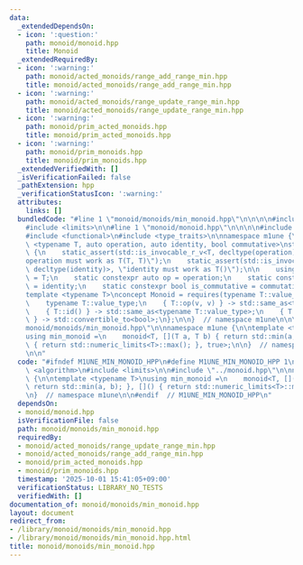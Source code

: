 ```yaml
---
data:
  _extendedDependsOn:
  - icon: ':question:'
    path: monoid/monoid.hpp
    title: Monoid
  _extendedRequiredBy:
  - icon: ':warning:'
    path: monoid/acted_monoids/range_add_range_min.hpp
    title: monoid/acted_monoids/range_add_range_min.hpp
  - icon: ':warning:'
    path: monoid/acted_monoids/range_update_range_min.hpp
    title: monoid/acted_monoids/range_update_range_min.hpp
  - icon: ':warning:'
    path: monoid/prim_acted_monoids.hpp
    title: monoid/prim_acted_monoids.hpp
  - icon: ':warning:'
    path: monoid/prim_monoids.hpp
    title: monoid/prim_monoids.hpp
  _extendedVerifiedWith: []
  _isVerificationFailed: false
  _pathExtension: hpp
  _verificationStatusIcon: ':warning:'
  attributes:
    links: []
  bundledCode: "#line 1 \"monoid/monoids/min_monoid.hpp\"\n\n\n\n#include <algorithm>\n\
    #include <limits>\n\n#line 1 \"monoid/monoid.hpp\"\n\n\n\n#include <concepts>\n\
    #include <functional>\n#include <type_traits>\n\nnamespace m1une {\n\ntemplate\
    \ <typename T, auto operation, auto identity, bool commutative>\nstruct monoid\
    \ {\n    static_assert(std::is_invocable_r_v<T, decltype(operation), T, T>, \"\
    operation must work as T(T, T)\");\n    static_assert(std::is_invocable_r_v<T,\
    \ decltype(identity)>, \"identity must work as T()\");\n\n    using value_type\
    \ = T;\n    static constexpr auto op = operation;\n    static constexpr auto id\
    \ = identity;\n    static constexpr bool is_commutative = commutative;\n};\n\n\
    template <typename T>\nconcept Monoid = requires(typename T::value_type v) {\n\
    \    typename T::value_type;\n    { T::op(v, v) } -> std::same_as<typename T::value_type>;\n\
    \    { T::id() } -> std::same_as<typename T::value_type>;\n    { T::is_commutative\
    \ } -> std::convertible_to<bool>;\n};\n\n}  // namespace m1une\n\n\n#line 8 \"\
    monoid/monoids/min_monoid.hpp\"\n\nnamespace m1une {\n\ntemplate <typename T>\n\
    using min_monoid =\n    monoid<T, [](T a, T b) { return std::min(a, b); }, []()\
    \ { return std::numeric_limits<T>::max(); }, true>;\n\n}  // namespace m1une\n\
    \n\n"
  code: "#ifndef M1UNE_MIN_MONOID_HPP\n#define M1UNE_MIN_MONOID_HPP 1\n\n#include\
    \ <algorithm>\n#include <limits>\n\n#include \"../monoid.hpp\"\n\nnamespace m1une\
    \ {\n\ntemplate <typename T>\nusing min_monoid =\n    monoid<T, [](T a, T b) {\
    \ return std::min(a, b); }, []() { return std::numeric_limits<T>::max(); }, true>;\n\
    \n}  // namespace m1une\n\n#endif  // M1UNE_MIN_MONOID_HPP\n"
  dependsOn:
  - monoid/monoid.hpp
  isVerificationFile: false
  path: monoid/monoids/min_monoid.hpp
  requiredBy:
  - monoid/acted_monoids/range_update_range_min.hpp
  - monoid/acted_monoids/range_add_range_min.hpp
  - monoid/prim_acted_monoids.hpp
  - monoid/prim_monoids.hpp
  timestamp: '2025-10-01 15:41:05+09:00'
  verificationStatus: LIBRARY_NO_TESTS
  verifiedWith: []
documentation_of: monoid/monoids/min_monoid.hpp
layout: document
redirect_from:
- /library/monoid/monoids/min_monoid.hpp
- /library/monoid/monoids/min_monoid.hpp.html
title: monoid/monoids/min_monoid.hpp
---
```

